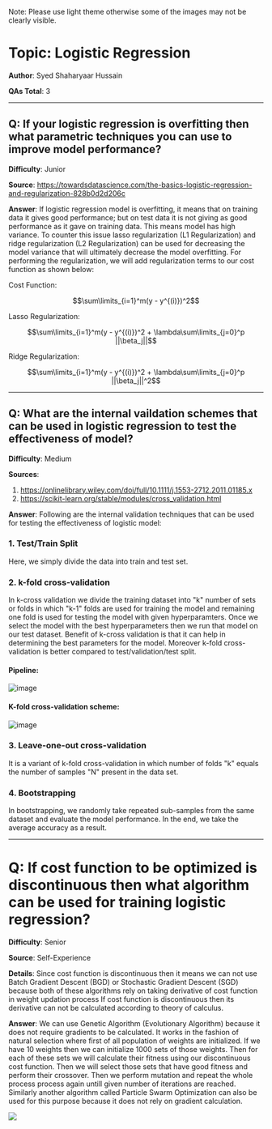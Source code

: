 Note: Please use light theme otherwise some of the images may not be clearly visible.

# Topic: Logistic Regression

**Author**: Syed Shaharyaar Hussain

**QAs Total**: 3

---

## Q: If your logistic regression is overfitting then what parametric techniques you can use to improve model performance?

**Difficulty**: Junior

**Source**: https://towardsdatascience.com/the-basics-logistic-regression-and-regularization-828b0d2d206c


**Answer**: If logistic regression model is overfitting, it means that on training data it gives good performance; but on test data it is not giving as good performance as it gave on training data. This means model has high variance. To counter this issue lasso regularization (L1 Regularization) and ridge regularization (L2 Regularization) can be used for decreasing the model variance that will ultimately decrease the model overfitting. For performing the regularization, we will add regularization terms to our cost function as shown below:

Cost Function:

$$\sum\limits_{i=1}^m(y - y^{(i)})^2$$

Lasso Regularization:

$$\sum\limits_{i=1}^m(y - y^{(i)})^2 + \lambda\sum\limits_{j=0}^p ||\beta_j||$$

Ridge Regularization:

$$\sum\limits_{i=1}^m(y - y^{(i)})^2 + \lambda\sum\limits_{j=0}^p ||\beta_j||^2$$

---

## Q: What are the internal vaildation schemes that can be used in logistic regression to test the effectiveness of model?

**Difficulty**: Medium

**Sources**: 
1. https://onlinelibrary.wiley.com/doi/full/10.1111/j.1553-2712.2011.01185.x
2. https://scikit-learn.org/stable/modules/cross_validation.html

**Answer**: Following are the internal validation techniques that can be used for testing the effectiveness of logistic model:

### 1. Test/Train Split
Here, we simply divide the data into train and test set.

### 2. k-fold cross-validation
In k-cross validation we divide the training dataset into "k" number of sets or folds in which "k-1" folds are used for training the model and remaining one fold is used for testing the model with given hyperparamters. Once we select the model with the best hyperparameters then we run that model on our test dataset. Benefit of k-cross validation is that it can help in determining the best parameters for the model. Moreover k-fold cross-validation is better compared to test/validation/test split.

#### Pipeline:
![image](https://user-images.githubusercontent.com/32700434/124615602-dd08dd00-de8e-11eb-9d8d-c21ccc00cfad.png)

#### K-fold cross-validation scheme:
![image](https://user-images.githubusercontent.com/32700434/124613420-a29e4080-de8c-11eb-859f-a0fb504b8026.png)

### 3. Leave-one-out cross-validation
It is a variant of k-fold cross-validation in which number of folds "k" equals the number of samples "N" present in the data set.

### 4. Bootstrapping
In bootstrapping, we randomly take repeated sub-samples from the same dataset and evaluate the model performance. In the end, we take the average accuracy as a result.

---

# Q: If cost function to be optimized is discontinuous then what algorithm can be used for training logistic regression?

**Difficulty**: Senior

**Source**: Self-Experience

**Details**: Since cost function is discontinuous then it means we can not use Batch Gradient Descent (BGD) or Stochastic Gradient Descent (SGD) because both of these algorithms rely on taking derivative of cost function in weight updation process If cost function is discontinuous then its derivative can not be calculated according to theory of calculus.

**Answer**: We can use Genetic Algorithm (Evolutionary Algorithm) because it does not require gradients to be calculated. It works in the fashion of natural selection where first of all population of weights are initialized. If we have 10 weights then we can initialize 1000 sets of those weights. Then for each of these sets we will calculate their fitness using our discontinuous cost function. Then we will select those sets that have good fitness and perform their crossover. Then we perform mutation and repeat the whole process process again untill given number of iterations are reached. Similarly another algorithm called Particle Swarm Optimization can also be used for this purpose because it does not rely on gradient calculation.

![](https://www.mdpi.com/symmetry/symmetry-12-01758/article_deploy/html/images/symmetry-12-01758-g001-550.jpg)


